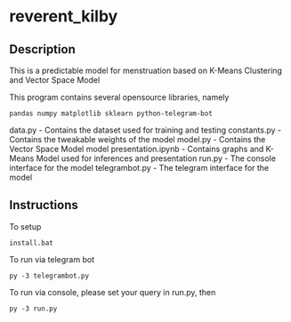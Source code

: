 # reverent_kilby

## Description

This is a predictable model for menstruation based on K-Means Clustering and Vector Space Model

This program contains several opensource libraries, namely
```
pandas numpy matplotlib sklearn python-telegram-bot
```

data.py - Contains the dataset used for training and testing
constants.py - Contains the tweakable weights of the model
model.py - Contains the Vector Space Model model
presentation.ipynb - Contains graphs and K-Means Model used for inferences and presentation
run.py - The console interface for the model
telegrambot.py - The telegram interface for the model

## Instructions 

To setup
```
install.bat
```

To run via telegram bot
```
py -3 telegrambot.py
```

To run via console, please set your query in run.py, then
```
py -3 run.py
```
